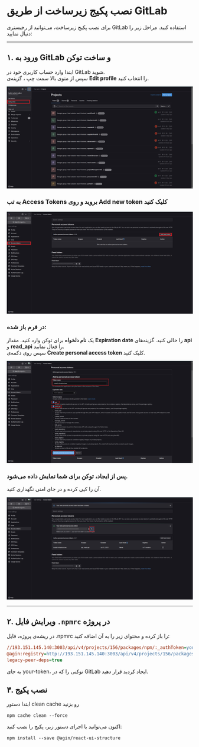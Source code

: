 # نصب پکیج زیرساخت از طریق GitLab

برای نصب پکیج زیرساخت، می‌توانید از رجیستری GitLab استفاده کنید. مراحل زیر را دنبال نمایید:

---

## ۱. ورود به GitLab و ساخت توکن

ابتدا وارد حساب کاربری خود در GitLab شوید.  
سپس از منوی بالا سمت چپ ، گزینه‌ی **Edit profile** را انتخاب کنید.

![screenshot](./images/1.png)

### به تب **Access Tokens** بروید و روی **Add new token** کلیک کنید

![screenshot](./images/2.png)

### در فرم باز شده:

 یک **نام دلخواه** برای توکن وارد کنید.
 مقدار **Expiration date** را خالی کنید.
 گزینه‌های **api** و **read_api** را فعال نمایید.  
 سپس روی دکمه‌ی **Create personal access token** کلیک کنید.

![screenshot](./images/3.png)

### پس از ایجاد، توکن برای شما نمایش داده می‌شود.  
آن را کپی کرده و در جای امنی نگهداری کنید.

![screenshot](./images/4.png)

---

## ۲. ویرایش فایل `.npmrc` در پروژه

در ریشه‌ی پروژه‌، فایل .npmrc را باز کرده و محتوای زیر را به آن اضافه کنید:

```ini
//193.151.145.140:3003/api/v4/projects/156/packages/npm/:_authToken=your-token
@agin:registry=http://193.151.145.140:3003/api/v4/projects/156/packages/npm/
legacy-peer-deps=true
 ```

به جای your-token، توکنی را که در GitLab ایجاد کردید قرار دهید.

## ۳. نصب پکیج

ابتدا دستور clean cache رو بزنید
```
npm cache clean --force
```
اکنون می‌توانید با اجرای دستور زیر، پکیج را نصب کنید:

```
npm install --save @agin/react-ui-structure
```